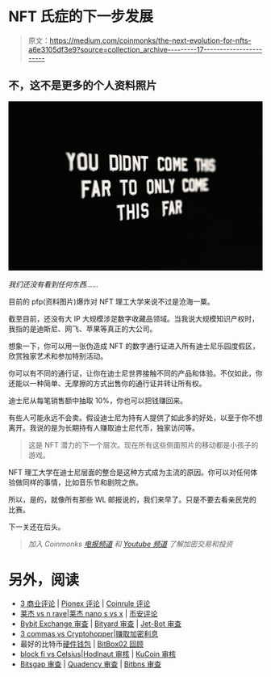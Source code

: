 # NFT 氏症的下一步发展

> 原文：<https://medium.com/coinmonks/the-next-evolution-for-nfts-a6e3105df3e9?source=collection_archive---------17----------------------->

## 不，这不是更多的个人资料照片

![](img/e9affb8e2ba6745c26a2a7fd6ccf0ffb.png)

*我们还没有看到任何东西……*

目前的 pfp(资料图片)爆炸对 NFT 理工大学来说不过是沧海一粟。

截至目前，还没有大 IP 大规模涉足数字收藏品领域。当我说大规模知识产权时，我指的是迪斯尼、网飞、苹果等真正的大公司。

想象一下，你可以用一张伪造成 NFT 的数字通行证进入所有迪士尼乐园度假区，欣赏独家艺术和参加特别活动。

你可以有不同的通行证，让你在迪士尼世界接触不同的产品和体验。不仅如此，你还能以一种简单、无摩擦的方式出售你的通行证并转让所有权。

迪士尼从每笔销售额中抽取 10%，你也可以把钱赚回来。

有些人可能永远不会卖。假设迪士尼为持有人提供了如此多的好处，以至于你不想离开。我说的是为长期持有人赚取迪士尼代币，独家访问等。

> 这是 NFT 潜力的下一个层次。现在所有这些侧面照片的移动都是小孩子的游戏。

NFT 理工大学在迪士尼层面的整合是这种方式成为主流的原因。你可以对任何体验做同样的事情，比如音乐节和剧院之旅。

所以，是的，就像所有那些 WL 邮报说的，我们来早了。只是不要去看亲民党的比赛。

下一关还在后头。

> *加入 Coinmonks* [*电报频道*](https://t.me/coincodecap) *和* [*Youtube 频道*](https://www.youtube.com/c/coinmonks/videos) *了解加密交易和投资*

# 另外，阅读

*   [3 商业评论](/coinmonks/3commas-review-an-excellent-crypto-trading-bot-2020-1313a58bec92) | [Pionex 评论](https://coincodecap.com/pionex-review-exchange-with-crypto-trading-bot) | [Coinrule 评论](/coinmonks/coinrule-review-2021-a-beginner-friendly-crypto-trading-bot-daf0504848ba)
*   [莱杰 vs n rave](/coinmonks/ledger-vs-ngrave-zero-7e40f0c1d694)|[莱杰 nano s vs x](/coinmonks/ledger-nano-s-vs-x-battery-hardware-price-storage-59a6663fe3b0) | [币安评论](/coinmonks/binance-review-ee10d3bf3b6e)
*   [Bybit Exchange 审查](/coinmonks/bybit-exchange-review-dbd570019b71) | [Bityard 审查](https://coincodecap.com/bityard-reivew) | [Jet-Bot 审查](https://coincodecap.com/jet-bot-review)
*   [3 commas vs Cryptohopper](/coinmonks/3commas-vs-pionex-vs-cryptohopper-best-crypto-bot-6a98d2baa203)|[赚取加密利息](/coinmonks/earn-crypto-interest-b10b810fdda3)
*   最好的比特币[硬件钱包](/coinmonks/hardware-wallets-dfa1211730c6) | [BitBox02 回顾](/coinmonks/bitbox02-review-your-swiss-bitcoin-hardware-wallet-c36c88fff29)
*   [block fi vs Celsius](/coinmonks/blockfi-vs-celsius-vs-hodlnaut-8a1cc8c26630)|[Hodlnaut 审核](/coinmonks/hodlnaut-review-best-way-to-hodl-is-to-earn-interest-on-your-bitcoin-6658a8c19edf) | [KuCoin 审核](https://coincodecap.com/kucoin-review)
*   [Bitsgap 审查](/coinmonks/bitsgap-review-a-crypto-trading-bot-that-makes-easy-money-a5d88a336df2) | [Quadency 审查](/coinmonks/quadency-review-a-crypto-trading-automation-platform-3068eaa374e1) | [Bitbns 审查](/coinmonks/bitbns-review-38256a07e161)